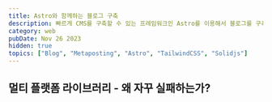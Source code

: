 ```yaml
---
title: Astro와 함께하는 블로그 구축
description: 빠르게 CMS를 구축할 수 있는 프레임워크인 Astro를 이용해서 블로그를 구축한 경험을 공유합니다.
category: web
pubDate: Nov 26 2023
hidden: true
topics: ["Blog", "Metaposting", "Astro", "TailwindCSS", "Solidjs"]
---
```


## 멀티 플랫폼 라이브러리 - 왜 자꾸 실패하는가?
